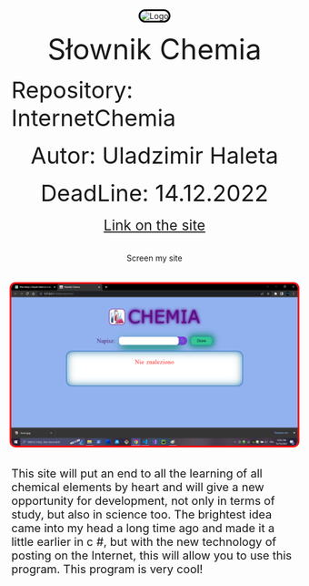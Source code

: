 <div style="display: flex; flex-direction: column; align-items: center; justify-content: center;">
    <img src="Icons/Logo.ico" alt="Logo" style="border-radius: 30px; border: 3px solid black;">
    <br>
    <span style="font-size: 50px;">Słownik Chemia</span>
    <br>
    <span style="font-size: 40px;">Repository: InternetChemia</span>
    <br>
    <span style="font-size: 40px;">Autor: Uladzimir Haleta</span>
    <br>
    <span style="font-size: 40px;">DeadLine: 14.12.2022</span>
    <br>
    <a href="https://vol123.github.io/InternetChemia/" style="font-size: 25px;">Link on the site</a>
    <br>
    <br>
    <span style="30px;">Screen my site</span>
    <br>
    <br>
    <img src="Another/MySite.png" alt="Screen" style="border: 3px solid red; border-radius: 10px;">
    <br>
    <br>
    <div style="font-size: 20px;">
    This site will put an end to all the learning of all chemical elements by heart and will give a new opportunity for development, not only in terms of study, but also in science too. The brightest idea came into my head a long time ago and made it a little earlier in c #, but with the new technology of posting on the Internet, this will allow you to use this program. This program is very cool!
    </div>
</div>